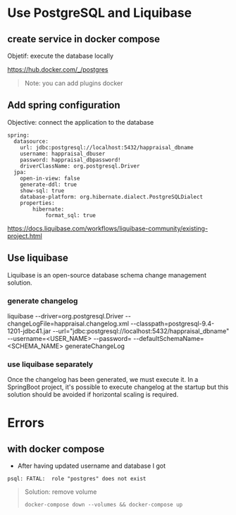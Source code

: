 
# Use PostgreSQL and Liquibase

## create service in docker compose 


Objetif:  execute the database locally

https://hub.docker.com/_/postgres

>Note: you can add plugins docker


## Add spring configuration

Objective: connect the application to the database
```
spring:
  datasource:
    url: jdbc:postgresql://localhost:5432/happraisal_dbname
    username: happraisal_dbuser
    password: happraisal_dbpassword!
    driverClassName: org.postgresql.Driver
  jpa:
    open-in-view: false
    generate-ddl: true
    show-sql: true
    database-platform: org.hibernate.dialect.PostgreSQLDialect
    properties:
        hibernate:
            format_sql: true

```


https://docs.liquibase.com/workflows/liquibase-community/existing-project.html
## Use liquibase
Liquibase is an open-source database schema change management solution.

### generate changelog
liquibase --driver=org.postgresql.Driver --changeLogFile=happraisal.changelog.xml  --classpath=postgresql-9.4-1201-jdbc41.jar --url="jdbc:postgresql://localhost:5432/happraisal_dbname"  --username=<USER_NAME> --password=<PASSWD> --defaultSchemaName=<SCHEMA_NAME> generateChangeLog   


### use liquibase separately
Once the changelog has been generated, we must execute it.
In a SpringBoot project, it's possible to execute changelog at the startup but this solution should be avoided if horizontal scaling is required.

# Errors
## with docker compose

* After having updated username and database I got 

``` shell
psql: FATAL:  role "postgres" does not exist
```

> Solution: remove volume
> 
> ```` shell
> docker-compose down --volumes && docker-compose up
> ````